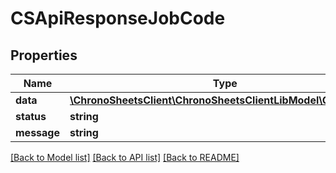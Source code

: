 # CSApiResponseJobCode

## Properties
Name | Type | Description | Notes
------------ | ------------- | ------------- | -------------
**data** | [**\ChronoSheetsClient\ChronoSheetsClientLibModel\CSJobCode**](CSJobCode.md) |  | [optional] 
**status** | **string** |  | [optional] 
**message** | **string** |  | [optional] 

[[Back to Model list]](../README.md#documentation-for-models) [[Back to API list]](../README.md#documentation-for-api-endpoints) [[Back to README]](../README.md)


